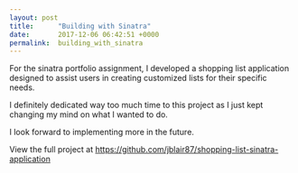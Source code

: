 ```yaml
---
layout: post
title:      "Building with Sinatra"
date:       2017-12-06 06:42:51 +0000
permalink:  building_with_sinatra
---
```


For the sinatra portfolio assignment, I developed a shopping list application designed to assist users in creating customized lists for their specific needs. 

I definitely dedicated way too much time to this project as I just kept changing my mind on what I wanted to do. 

I look forward to implementing more in the future. 

View the full project at https://github.com/jblair87/shopping-list-sinatra-application 


